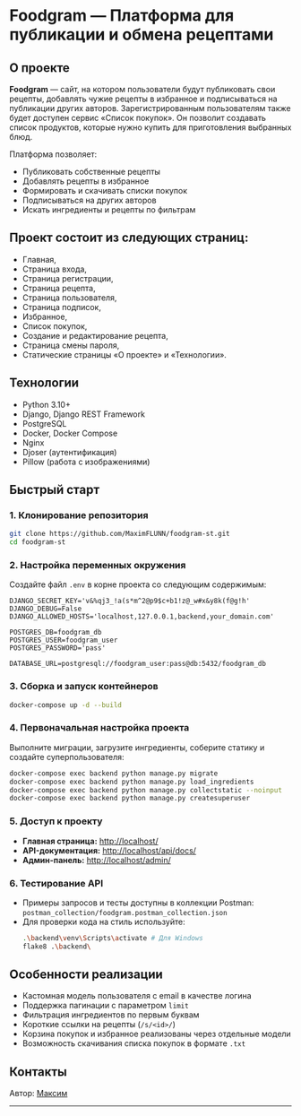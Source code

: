 # Foodgram — Платформа для публикации и обмена рецептами

## О проекте

**Foodgram** — сайт, на котором пользователи будут публиковать свои рецепты, добавлять чужие рецепты в избранное и подписываться на публикации других авторов. Зарегистрированным пользователям также будет доступен сервис «Список покупок». Он позволит создавать список продуктов, которые нужно купить для приготовления выбранных блюд.

Платформа позволяет:
- Публиковать собственные рецепты
- Добавлять рецепты в избранное
- Формировать и скачивать списки покупок
- Подписываться на других авторов
- Искать ингредиенты и рецепты по фильтрам

## Проект состоит из следующих страниц:
- Главная,
- Страница входа,
- Страница регистрации,
- Страница рецепта,
- Страница пользователя,
- Страница подписок,
- Избранное,
- Список покупок,
- Создание и редактирование рецепта,
- Страница смены пароля,
- Статические страницы «О проекте» и «Технологии».

## Технологии

- Python 3.10+
- Django, Django REST Framework
- PostgreSQL
- Docker, Docker Compose
- Nginx
- Djoser (аутентификация)
- Pillow (работа с изображениями)

## Быстрый старт

### 1. Клонирование репозитория

```sh
git clone https://github.com/MaximFLUNN/foodgram-st.git
cd foodgram-st
```

### 2. Настройка переменных окружения

Создайте файл `.env` в корне проекта со следующим содержимым:

```env
DJANGO_SECRET_KEY='v&%qj3_!a(s*m^2@p9$c+b1!z@_w#x&y8k(f@g!h'
DJANGO_DEBUG=False
DJANGO_ALLOWED_HOSTS='localhost,127.0.0.1,backend,your_domain.com'

POSTGRES_DB=foodgram_db
POSTGRES_USER=foodgram_user
POSTGRES_PASSWORD='pass'

DATABASE_URL=postgresql://foodgram_user:pass@db:5432/foodgram_db
```

### 3. Сборка и запуск контейнеров

```sh
docker-compose up -d --build
```

### 4. Первоначальная настройка проекта

Выполните миграции, загрузите ингредиенты, соберите статику и создайте суперпользователя:

```sh
docker-compose exec backend python manage.py migrate
docker-compose exec backend python manage.py load_ingredients
docker-compose exec backend python manage.py collectstatic --noinput
docker-compose exec backend python manage.py createsuperuser
```

### 5. Доступ к проекту

- **Главная страница:** [http://localhost/](http://localhost/)
- **API-документация:** [http://localhost/api/docs/](http://localhost/api/docs/)
- **Админ-панель:** [http://localhost/admin/](http://localhost/admin/)

### 6. Тестирование API

- Примеры запросов и тесты доступны в коллекции Postman:
  `postman_collection/foodgram.postman_collection.json`
- Для проверки кода на стиль используйте:
  ```sh
  .\backend\venv\Scripts\activate # Для Windows
  flake8 .\backend\
  ```

## Особенности реализации

- Кастомная модель пользователя с email в качестве логина
- Поддержка пагинации с параметром `limit`
- Фильтрация ингредиентов по первым буквам
- Короткие ссылки на рецепты (`/s/<id>/`)
- Корзина покупок и избранное реализованы через отдельные модели
- Возможность скачивания списка покупок в формате `.txt`

## Контакты

Автор: [Максим](https://github.com/MaximFLUNN)

---
